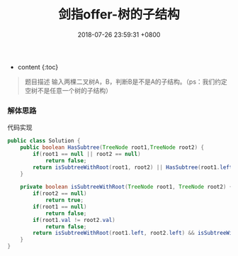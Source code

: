 ﻿---
layout: post
title:  "剑指offer-树的子结构"
date:   2018-07-26 23:59:31 +0800
categories: 剑指offer 
tags: 二叉树
---

* content
{:toc}

> 题目描述
输入两棵二叉树A，B，判断B是不是A的子结构。（ps：我们约定空树不是任意一个树的子结构）

### 解体思路
 

代码实现
```java
public class Solution {
    public boolean HasSubtree(TreeNode root1,TreeNode root2) {
        if(root1 == null || root2 == null)
            return false;
        return isSubtreeWithRoot(root1, root2) || HasSubtree(root1.left, root2) || HasSubtree(root1.right, root2); 
    }
    
    private boolean isSubtreeWithRoot(TreeNode root1, TreeNode root2) {
        if(root2 == null)
            return true;
        if(root1 == null)
            return false;
        if(root1.val != root2.val)
            return false;
        return isSubtreeWithRoot(root1.left, root2.left) && isSubtreeWithRoot(root1.right, root2.right);
    }
}
```



